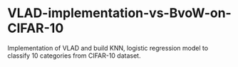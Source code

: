 # VLAD-implementation-vs-BvoW-on-CIFAR-10
Implementation of VLAD and build KNN, logistic regression model to classify 10 categories from CIFAR-10 dataset.
